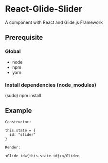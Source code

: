 # React-Glide-Slider

A component with React and Glide.js Framework

## Prerequisite

### Global

* node
* npm
* yarn

### Install dependencies (node_modules)

(sudo) npm install

## Example

```JS
Constructor:

this.state = {
  id: "slider"
}

Render: 

<Glide id={this.state.id}></Glide>
```